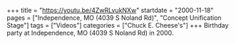 +++
title = "https://youtu.be/4ZwRLvukNXw"
startdate = "2000-11-18"
pages = ["Independence, MO (4039 S Noland Rd)", "Concept Unification Stage"]
tags = ["Videos"]
categories = ["Chuck E. Cheese's"]
+++
Birthday party at Independence, MO (4039 S Noland Rd) in 2000. 

